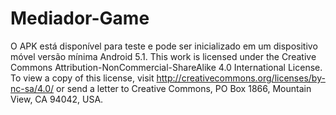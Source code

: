 # Mediador-Game

O APK está disponível para teste e pode ser inicializado em um dispositivo móvel versão mínima Android 5.1.
This work is licensed under the Creative Commons Attribution-NonCommercial-ShareAlike 4.0 International License. To view a copy of this license, visit http://creativecommons.org/licenses/by-nc-sa/4.0/ or send a letter to Creative Commons, PO Box 1866, Mountain View, CA 94042, USA.
